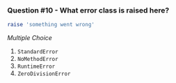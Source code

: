 ### Question #10 - What error class is raised here?
``` ruby
raise 'something went wrong'
```

*Multiple Choice*

1. `StandardError`
2. `NoMethodError`
3. `RuntimeError`
4. `ZeroDivisionError`
